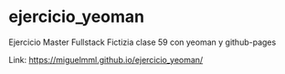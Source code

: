 # ejercicio_yeoman
Ejercicio Master Fullstack Fictizia clase 59 con yeoman y github-pages

Link: https://miguelmml.github.io/ejercicio_yeoman/
